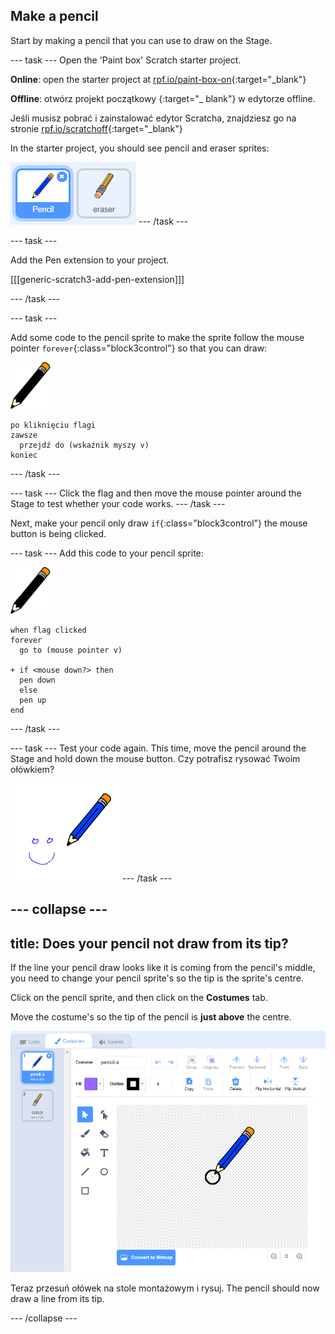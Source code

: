 ## Make a pencil

Start by making a pencil that you can use to draw on the Stage.

\--- task \--- Open the 'Paint box' Scratch starter project.

**Online**: open the starter project at [rpf.io/paint-box-on](http://rpf.io/paint-box-on){:target="_blank"}

**Offline**: otwórz projekt początkowy [ ](http://rpf.io/p/en/paint-box-go) {:target="_ blank"} w edytorze offline.

Jeśli musisz pobrać i zainstalować edytor Scratcha, znajdziesz go na stronie [rpf.io/scratchoff](http://rpf.io/scratchoff){:target="_blank"}

In the starter project, you should see pencil and eraser sprites:

![zrzut ekranu](images/paint-starter.png) \--- /task \---

\--- task \---

Add the Pen extension to your project.

[[[generic-scratch3-add-pen-extension]]]

\--- /task \---

\--- task \---

Add some code to the pencil sprite to make the sprite follow the mouse pointer `forever`{:class="block3control"} so that you can draw:

![ołówek](images/pencil.png)

```blocks3
po kliknięciu flagi
zawsze
  przejdź do (wskaźnik myszy v)
koniec
```

\--- /task \---

\--- task \--- Click the flag and then move the mouse pointer around the Stage to test whether your code works. \--- /task \---

Next, make your pencil only draw `if`{:class="block3control"} the mouse button is being clicked.

\--- task \--- Add this code to your pencil sprite:

![ołówek](images/pencil.png)

```blocks3
when flag clicked
forever
  go to (mouse pointer v)

+ if <mouse down?> then
  pen down
  else
  pen up
end
```

\--- /task \---

\--- task \--- Test your code again. This time, move the pencil around the Stage and hold down the mouse button. Czy potrafisz rysować Twoim ołówkiem?

![zrzut ekranu](images/paint-draw.png) \--- /task \---

## \--- collapse \---

## title: Does your pencil not draw from its tip?

If the line your pencil draw looks like it is coming from the pencil's middle, you need to change your pencil sprite's so the tip is the sprite's centre.

Click on the pencil sprite, and then click on the **Costumes** tab.

Move the costume's so the tip of the pencil is **just above** the centre.

![Costume center](images/costume-center-annotated.png)

Teraz przesuń ołówek na stole montażowym i rysuj. The pencil should now draw a line from its tip.

\--- /collapse \---